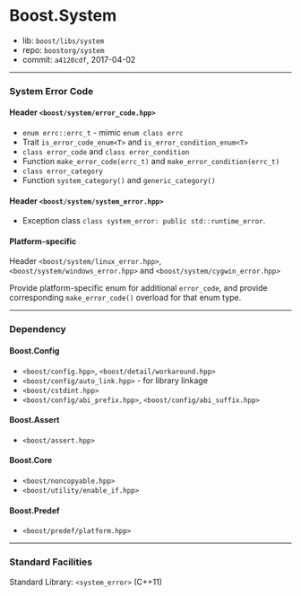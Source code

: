 # Boost.System

* lib: `boost/libs/system`
* repo: `boostorg/system`
* commit: `a4120cdf`, 2017-04-02

------
### System Error Code

#### Header `<boost/system/error_code.hpp>`

* `enum errc::errc_t` - mimic `enum class errc`
* Trait `is_error_code_enum<T>` and `is_error_condition_enum<T>`
* `class error_code` and `class error_condition`
* Function `make_error_code(errc_t)` and `make_error_condition(errc_t)`
* `class error_category`
* Function `system_category()` and `generic_category()`

#### Header `<boost/system/system_error.hpp>`

* Exception class `class system_error: public std::runtime_error`.

#### Platform-specific

Header `<boost/system/linux_error.hpp>`, `<boost/system/windows_error.hpp>` and `<boost/system/cygwin_error.hpp>`

Provide platform-specific enum for additional `error_code`, and provide
corresponding `make_error_code()` overload for that enum type.

------
### Dependency

#### Boost.Config

* `<boost/config.hpp>`, `<boost/detail/workaround.hpp>`
* `<boost/config/auto_link.hpp>` - for library linkage
* `<boost/cstdint.hpp>`
* `<boost/config/abi_prefix.hpp>`, `<boost/config/abi_suffix.hpp>`

#### Boost.Assert

* `<boost/assert.hpp>`

#### Boost.Core

* `<boost/noncopyable.hpp>`
* `<boost/utility/enable_if.hpp>`

#### Boost.Predef

* `<boost/predef/platform.hpp>`

------
### Standard Facilities

Standard Library: `<system_error>` (C++11)
